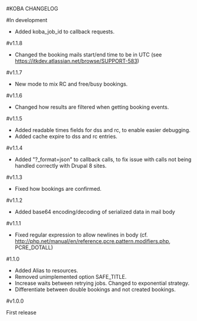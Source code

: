 #KOBA CHANGELOG

#In development

* Added koba_job_id to callback requests.

#v1.1.8

* Changed the booking mails start/end time to be in UTC (see https://itkdev.atlassian.net/browse/SUPPORT-583)

#v1.1.7

* New mode to mix RC and free/busy bookings.

#v1.1.6

* Changed how results are filtered when getting booking events.

#v1.1.5

* Added readable times fields for dss and rc, to enable easier debugging.
* Added cache expire to dss and rc entries.

#v1.1.4

* Added "?_format=json" to callback calls, to fix issue with calls not being handled correctly with Drupal 8 sites.

#v1.1.3

* Fixed how bookings are confirmed.

#v1.1.2

* Added base64 encoding/decoding of serialized data in mail body

#v1.1.1

* Fixed regular expression to allow newlines in body (cf. http://php.net/manual/en/reference.pcre.pattern.modifiers.php, PCRE_DOTALL)

#1.1.0

* Added Alias to resources.
* Removed unimplemented option SAFE_TITLE.
* Increase waits between retrying jobs. Changed to exponential strategy.
* Differentiate between double bookings and not created bookings.

#v1.0.0

First release
